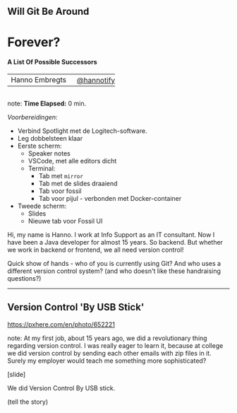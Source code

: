 <h2>Will Git Be Around</h2>
<h1>Forever?</h1>
<h4>A List Of Possible Successors</h4>
<table>
    <tr>
        <td style="vertical-align: middle;">Hanno Embregts</td>
        <td style="text-align: right;"><img width="20%" data-src="img/icons/twitter-white.png" class="no-background"/></td>
        <td style="vertical-align: middle; padding: 0 0 0 0"><a href="https://www.twitter.com/hannotify">@hannotify</a></td>
    </tr>
</table>
<img data-src="img/logos/future-tech.png" width="15%" class="no-background"/>
<br/>

note:
**Time Elapsed:** 0 min.

*Voorbereidingen*:

* Verbind Spotlight met de Logitech-software.
* Leg dobbelsteen klaar
* Eerste scherm:
  * Speaker notes
  * VSCode, met alle editors dicht
  * Terminal:
    * Tab met `mirror`
    * Tab met de slides draaiend
    * Tab voor fossil
    * Tab voor pijul - verbonden met Docker-container
* Tweede scherm:
  * Slides
  * Nieuwe tab voor Fossil UI

Hi, my name is Hanno. 
I work at Info Support as an IT consultant.
Now I have been a Java developer for almost 15 years.
So backend. But whether we work in backend or frontend, we all need version control!

Quick show of hands - who of you is currently using Git?
And who uses a different version control system?
(and who doesn't like these handraising questions?)

---

<!-- .slide: data-background="img/background/usb-sticks.jpg" data-background-color="black" data-background-opacity="0.3"-->

## Version Control 'By USB Stick' <!-- .element: class="fragment" -->

<https://pxhere.com/en/photo/652221> <!-- .element: class="attribution" -->

note:
At my first job, about 15 years ago, we did a revolutionary thing regarding version control.
I was really eager to learn it, because at college we did version control by sending each other emails with zip files in it.
Surely my employer would teach me something more sophisticated?

[slide]

We did Version Control By USB stick.

(tell the story)
